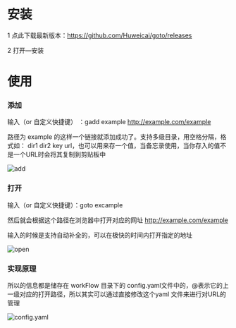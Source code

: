 # 安装
1 点此下载最新版本：https://github.com/Huweicai/goto/releases 

2 打开—安装

# 使用
### 添加 
输入（or 自定义快捷键） ：gadd example  http://example.com/example

路径为 example 的这样一个链接就添加成功了。支持多级目录，用空格分隔，格式如：
dir1 dir2 key url，也可以用来存一个值，当备忘录使用，当你存入的值不是一个URL时会将其复制到剪贴板中
 
 ![add](https://anonymous-1253692322.cos.ap-beijing.myqcloud.com/github/goto/goto_add_example.png)
 
 
### 打开
输入（or 自定义快捷键）：goto excample

然后就会根据这个路径在浏览器中打开对应的网址 http://example.com/example

输入的时候是支持自动补全的，可以在极快的时间内打开指定的地址

![open](https://anonymous-1253692322.cos.ap-beijing.myqcloud.com/github/goto/goto_open_example.png)


### 实现原理
所以的信息都是储存在 workFlow 目录下的 config.yaml文件中的，@表示它的上一级对应的打开路径，所以其实可以通过直接修改这个yaml
文件来进行对URL的管理

![config.yaml]( https://anonymous-1253692322.cos.ap-beijing.myqcloud.com/github/goto/goto_data.png)